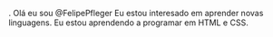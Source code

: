 . Olá eu sou @FelipePfleger
Eu estou interesado em aprender novas linguagens.
Eu estou aprendendo a programar em HTML e CSS.
